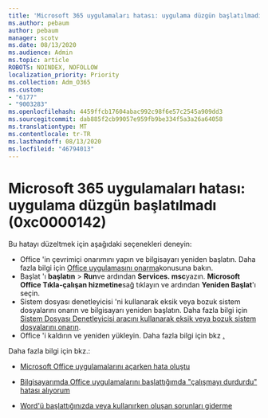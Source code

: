 ```yaml
---
title: 'Microsoft 365 uygulamaları hatası: uygulama düzgün başlatılmadı (0xc0000142)'
ms.author: pebaum
author: pebaum
manager: scotv
ms.date: 08/13/2020
ms.audience: Admin
ms.topic: article
ROBOTS: NOINDEX, NOFOLLOW
localization_priority: Priority
ms.collection: Adm_O365
ms.custom:
- "6177"
- "9003283"
ms.openlocfilehash: 4459ffcb17604abac992c98f6e57c2545a909dd3
ms.sourcegitcommit: dab885f2cb99057e959fb9be334f5a3a26a64058
ms.translationtype: MT
ms.contentlocale: tr-TR
ms.lasthandoff: 08/13/2020
ms.locfileid: "46794013"
---
```

# <a name="microsoft-365-apps-error-the-application-was-unable-to-start-correctly-0xc0000142"></a>Microsoft 365 uygulamaları hatası: uygulama düzgün başlatılmadı (0xc0000142)

Bu hatayı düzeltmek için aşağıdaki seçenekleri deneyin:

- Office 'in çevrimiçi onarımını yapın ve bilgisayarı yeniden başlatın. Daha fazla bilgi için [Office uygulamasını onarma](https://support.microsoft.com/office/repair-an-office-application-7821d4b6-7c1d-4205-aa0e-a6b40c5bb88b)konusuna bakın.
- Başlat 'ı **başlatın**   >   **Run**ve ardından **Services. msc**yazın. **Microsoft Office Tıkla-çalışan hizmetine**sağ tıklayın ve ardından **Yeniden Başlat**'ı seçin.
- Sistem dosyası denetleyicisi 'ni kullanarak eksik veya bozuk sistem dosyalarını onarın ve bilgisayarı yeniden başlatın. Daha fazla bilgi için [Sistem Dosyası Denetleyicisi aracını kullanarak eksik veya bozuk sistem dosyalarını onarın](https://support.microsoft.com/help/929833/use-the-system-file-checker-tool-to-repair-missing-or-corrupted-system).
- Office 'i kaldırın ve yeniden yükleyin. Daha fazla bilgi için bkz [.](https://support.microsoft.com/office/uninstall-office-from-a-pc-9dd49b83-264a-477a-8fcc-2fdf5dbf61d8)

Daha fazla bilgi için bkz.:  

- [Microsoft Office uygulamalarını açarken hata oluştu](https://support.office.com/article/error-when-opening-microsoft-office-apps-b84b6a63-4b8c-46ec-ae9a-ad91d6160d72)  

- [Bilgisayarımda Office uygulamalarını başlattığımda "çalışmayı durdurdu" hatası alıyorum](https://support.office.com/article/i-get-a-stopped-working-error-when-i-start-office-applications-on-my-pc-52bd7985-4e99-4a35-84c8-2d9b8301a2fa)  

- [Word'ü başlattığınızda veya kullanırken oluşan sorunları giderme](https://docs.microsoft.com/office/troubleshoot/word/issues-when-start-or-use-word)